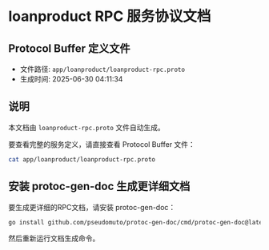 # loanproduct RPC 服务协议文档

## Protocol Buffer 定义文件
- 文件路径: `app/loanproduct/loanproduct-rpc.proto`
- 生成时间: 2025-06-30 04:11:34

## 说明
本文档由 `loanproduct-rpc.proto` 文件自动生成。

要查看完整的服务定义，请直接查看 Protocol Buffer 文件：
```bash
cat app/loanproduct/loanproduct-rpc.proto
```

## 安装 protoc-gen-doc 生成更详细文档
要生成更详细的RPC文档，请安装 protoc-gen-doc：
```bash
go install github.com/pseudomuto/protoc-gen-doc/cmd/protoc-gen-doc@latest
```

然后重新运行文档生成命令。
